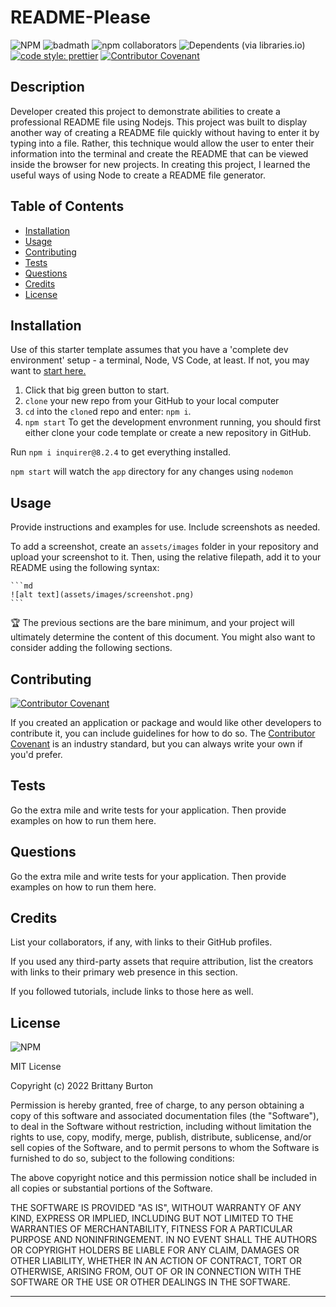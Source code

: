 # README-Please

![NPM](https://img.shields.io/npm/l/inquirer?style=plastic) ![badmath](https://img.shields.io/github/languages/top/lernantino/badmath) ![npm collaborators](https://img.shields.io/npm/collaborators/inquirer) ![Dependents (via libraries.io)](https://img.shields.io/librariesio/dependents/npm/inquirer) [![code style: prettier](https://img.shields.io/badge/code_style-prettier-ff69b4.svg?style=flat-square)](https://github.com/prettier/prettier) [![Contributor Covenant](https://img.shields.io/badge/Contributor%20Covenant-2.1-4baaaa.svg)](code_of_conduct.md)

## Description

Developer created this project to demonstrate abilities to create a professional README file using Nodejs. This project was built to display another way of creating a README file quickly without having to enter it by typing into a file. Rather, this technique would allow the user to enter their information into the terminal and create the README that can be viewed inside the browser for new projects. In creating this project, I learned the useful ways of using Node to create a README file generator.

## Table of Contents

- [Installation](#installation)
- [Usage](#usage)
- [Contributing](#contributing)
- [Tests](#tests)
- [Questions](#questions)
- [Credits](#credits)
- [License](#license)

## Installation

Use of this starter template assumes that you have a 'complete dev environment' setup - a terminal, Node, VS Code, at least. If not, you may want to [start here.](https://www.notion.so/codefinity/Setting-up-a-Local-Dev-Environment-for-JS-02a4e9f4a30043d3a8e7d109be3448f4)

1. Click that big green button to start.
2. `clone` your new repo from your GitHub to your local computer
3. `cd` into the `clone`d repo and enter: `npm i`.
4. `npm start`
   To get the development envronment running, you should first either clone your code template or create a new repository in GitHub.

Run `npm i inquirer@8.2.4` to get everything installed.

`npm start` will watch the `app` directory for any changes using `nodemon`

## Usage

Provide instructions and examples for use. Include screenshots as needed.

To add a screenshot, create an `assets/images` folder in your repository and upload your screenshot to it. Then, using the relative filepath, add it to your README using the following syntax:

    ```md
    ![alt text](assets/images/screenshot.png)
    ```

🏆 The previous sections are the bare minimum, and your project will ultimately determine the content of this document. You might also want to consider adding the following sections.

## Contributing

[![Contributor Covenant](https://img.shields.io/badge/Contributor%20Covenant-2.1-4baaaa.svg)](code_of_conduct.md)

If you created an application or package and would like other developers to contribute it, you can include guidelines for how to do so. The [Contributor Covenant](https://www.contributor-covenant.org/) is an industry standard, but you can always write your own if you'd prefer.

## Tests

Go the extra mile and write tests for your application. Then provide examples on how to run them here.

## Questions

Go the extra mile and write tests for your application. Then provide examples on how to run them here.

## Credits

List your collaborators, if any, with links to their GitHub profiles.

If you used any third-party assets that require attribution, list the creators with links to their primary web presence in this section.

If you followed tutorials, include links to those here as well.

## License

![NPM](https://img.shields.io/npm/l/inquirer?style=plastic)

MIT License

Copyright (c) 2022 Brittany Burton

Permission is hereby granted, free of charge, to any person obtaining a copy of this software and associated documentation files (the "Software"), to deal in the Software without restriction, including without limitation the rights to use, copy, modify, merge, publish, distribute, sublicense, and/or sell copies of the Software, and to permit persons to whom the Software is furnished to do so, subject to the following conditions:

The above copyright notice and this permission notice shall be included in all copies or substantial portions of the Software.

THE SOFTWARE IS PROVIDED "AS IS", WITHOUT WARRANTY OF ANY KIND, EXPRESS OR IMPLIED, INCLUDING BUT NOT LIMITED TO THE WARRANTIES OF MERCHANTABILITY, FITNESS FOR A PARTICULAR PURPOSE AND NONINFRINGEMENT. IN NO EVENT SHALL THE AUTHORS OR COPYRIGHT HOLDERS BE LIABLE FOR ANY CLAIM, DAMAGES OR OTHER LIABILITY, WHETHER IN AN ACTION OF CONTRACT, TORT OR OTHERWISE, ARISING FROM, OUT OF OR IN CONNECTION WITH THE SOFTWARE OR THE USE OR OTHER DEALINGS IN THE SOFTWARE.

---
